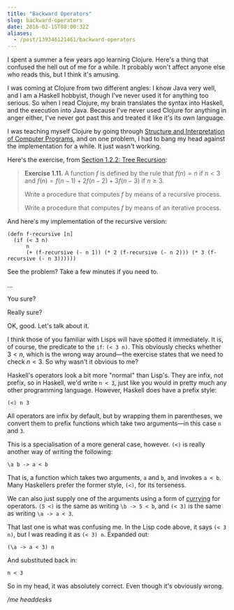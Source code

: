 ```yaml
---
title: "Backward Operators"
slug: backward-operators
date: 2016-02-15T08:00:32Z
aliases:
  - /post/139346121461/backward-operators
---
```


I spent a summer a few years ago learning Clojure. Here's a thing that confused the hell out of me for a while. It probably won't affect anyone else who reads this, but I think it's amusing.

I was coming at Clojure from two different angles: I know Java very well, and I am a Haskell hobbyist, though I've never used it for anything too serious. So when I read Clojure, my brain translates the syntax into Haskell, and the execution into Java. Because I've never used Clojure for anything in anger either, I've never got past this and treated it like it's its own language.

<!--more-->

I was teaching myself Clojure by going through [Structure and Interpretation of Computer Programs][], and on one problem, I had to bang my head against the implementation for a while. It just wasn't working.

Here's the exercise, from [Section 1.2.2: Tree Recursion][]:

> **Exercise 1.11.** A function $f$ is defined by the rule that $f(n) = n$ if $n < 3$ and $f(n) = f(n - 1) + 2f(n - 2) + 3f(n - 3)$ if $n ≥ 3$.
>
> Write a procedure that computes $f$ by means of a recursive process.
>
> Write a procedure that computes $f$ by means of an iterative process.

And here's my implementation of the recursive version:

    (defn f-recursive [n]
      (if (< 3 n)
          n
          (+ (f-recursive (- n 1)) (* 2 (f-recursive (- n 2))) (* 3 (f-recursive (- n 3))))))

See the problem? Take a few minutes if you need to.

...

You sure?

Really sure?

OK, good. Let's talk about it.

I think those of you familiar with Lisps will have spotted it immediately. It is, of course, the predicate to the `if`: `(< 3 n)`. This obviously checks whether $3 < n$, which is the wrong way around—the exercise states that we need to check $n < 3$. So why wasn't it obvious to me?

Haskell's operators look a bit more "normal" than Lisp's. They are infix, not prefix, so in Haskell, we'd write `n < 3`, just like you would in pretty much any other programming language. However, Haskell does have a prefix style:

    (<) n 3

All operators are infix by default, but by wrapping them in parentheses, we convert them to prefix functions which take two arguments—in this case `n` and `3`.

This is a specialisation of a more general case, however. `(<)` is really another way of writing the following:

    \a b -> a < b

That is, a function which takes two arguments, `a` and `b`, and invokes `a < b`. Many Haskellers prefer the former style, `(<)`, for its terseness.

We can also just supply one of the arguments using a form of [currying][Currying] for operators. `(5 <)` is the same as writing `\b -> 5 < b`, and `(< 3)` is the same as writing `\a -> a < 3`.

That last one is what was confusing me. In the Lisp code above, it says `(< 3 n)`, but I was reading it as `(< 3) n`. Expanded out:

    (\a -> a < 3) n

And substituted back in:

    n < 3

So in my head, it was absolutely correct. Even though it's obviously wrong.

*/me headdesks*

[Structure and Interpretation of Computer Programs]: http://mitpress.mit.edu/sicp/
[Section 1.2.2: Tree Recursion]: https://mitpress.mit.edu/sicp/full-text/book/book-Z-H-4.html#%_toc_%_sec_1.2.2
[Currying]: https://en.wikipedia.org/wiki/Currying
